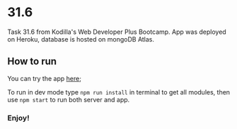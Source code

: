 # 31.6

Task 31.6 from Kodilla's Web Developer Plus Bootcamp. App was deployed on Heroku, database is hosted on mongoDB Atlas.

## How to run

You can try the app [here](https://kodilla-mern-app.herokuapp.com/);

To run in dev mode type `npm run install` in terminal to get all modules, then use `npm start` to run both server and app.

### Enjoy!